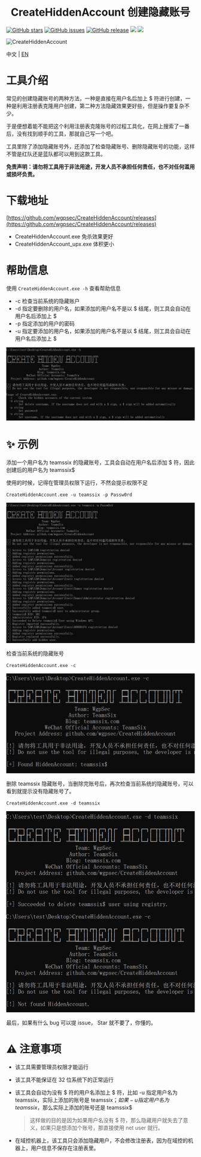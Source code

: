 <h1 align="center">CreateHiddenAccount 创建隐藏账号</h1>

[![GitHub stars](https://img.shields.io/github/stars/wgpsec/CreateHiddenAccount)](https://github.com/wgpsec/CreateHiddenAccount) [![GitHub issues](https://img.shields.io/github/issues/wgpsec/CreateHiddenAccount)](https://github.com/wgpsec/CreateHiddenAccount/issues) [![GitHub release](https://img.shields.io/github/release/wgpsec/CreateHiddenAccount)](https://github.com/wgpsec/CreateHiddenAccount/releases)  [![](https://img.shields.io/badge/author-TeamsSix-blueviolet)](https://github.com/teamssix) [![](https://img.shields.io/badge/WgpSec-%E7%8B%BC%E7%BB%84%E5%AE%89%E5%85%A8%E5%9B%A2%E9%98%9F-blue)](https://github.com/wgpsec)

![CreateHiddenAccount](https://socialify.git.ci/wgpsec/CreateHiddenAccount/image?description=1&font=Inter&forks=1&issues=1&language=1&logo=https%3A%2F%2Favatars.githubusercontent.com%2Fu%2F49087564&owner=1&pattern=Circuit%20Board&pulls=1&stargazers=1&theme=Dark)

中文 | [EN](https://github.com/wgpsec/CreateHiddenAccount/)

# 工具介绍

常见的创建隐藏账号的两种方法，一种是直接在用户名后加上 $ 符进行创建，一种是利用注册表克隆用户创建，第二种方法隐藏效果更好些，但是操作要复杂不少。

于是便想着能不能把这个利用注册表克隆账号的过程工具化，在网上搜索了一番后，没有找到顺手的工具，那就自己写一个吧。

工具里除了添加隐藏账号外，还添加了检查隐藏账号、删除隐藏账号的功能，这样不管是红队还是蓝队都可以用到这款工具。

**免责声明：请勿将工具用于非法用途，开发人员不承担任何责任，也不对任何滥用或损坏负责。**

# 下载地址

[https://github.com/wgpsec/CreateHiddenAccount/releases](https://github.com/wgpsec/CreateHiddenAccount/releases)

* CreateHiddenAccount.exe 免杀效果更好
* CreateHiddenAccount_upx.exe 体积更小

# 帮助信息

使用 `CreateHiddenAccount.exe -h` 查看帮助信息

* -c 检查当前系统的隐藏账户
* -d 指定要删除的用户名，如果添加的用户名不是以 $ 结尾，则工具会自动在用户名后添加上 $
* -p 指定添加的用户的密码
* -u 指定要添加的用户名，如果添加的用户名不是以 $ 结尾，则工具会自动在用户名后添加上 $

![](./images/1.png)

# :sparkles: 示例

添加一个用户名为 teamssix 的隐藏账号，工具会自动在用户名后添加 $ 符，因此创建后的用户名为 teamssix$

使用的时候，记得在管理员权限下运行，不然会提示权限不足

```
CreateHiddenAccount.exe -u teamssix -p Passw0rd
```

![](./images/2.png)

检查当前系统的隐藏账号

```
CreateHiddenAccount.exe -c
```

![](./images/3.png)

删除 teamssix 隐藏账号，当删除完账号后，再次检查当前系统的隐藏账号，可以看到就提示没有隐藏账号了。

```
CreateHiddenAccount.exe -d teamssix
```

![](./images/4.png)

最后，如果有什么 bug 可以提 issue， Star 就不要了，你懂的。

# ⚠️ 注意事项

* 该工具需要管理员权限才能运行

* 该工具不能保证在 32 位系统下的正常运行

* 该工具会自动为没有 $ 符的用户名添加上 $ 符，比如 -u 指定用户名为 teamssix，实际上添加的账号是 teamssix$；如果 -u 指定用户名为 teamssix$，那么实际上添加的账号还是 teamssix$

  >  这样做的目的是因为如果用户名没有 $ 符，那么隐藏用户就失去了意义，如果只是想添加个账号，那直接使用 net user 就行。

* 在域控机器上，该工具只会添加隐藏用户，不会修改注册表，因为在域控的机器上，用户信息不保存在注册表里。

